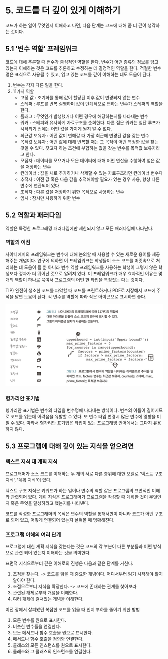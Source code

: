 # 5. 코드를 더 깊이 있게 이해하기
코드가 하는 일이 무엇인지 이해하고 나면, 다음 단계는 코드에 대해 좀 더 깊이 생각하는 것이다.

## 5.1 '변수 역할' 프레임워크
코드에 대해 추론할 때 변수가 중심적인 역할을 한다. 변수가 어떤 종류의 정보를 담고 있는지 이해하는 것은 코드를 추론하고 수정하는 데 결정적인 역할을 한다. 적절한 변수명은 표식으로 사용될 수 있고, 읽고 있는 코드를 깊이 이해하는 데도 도움이 된다.

1. 변수는 각자 다른 일을 한다.
2. 11가지 역할
    * 고정 값 : 초기화를 통해 값이 할당된 이후 값이 변경되지 않는 변수
    * 스테퍼 : 루프를 반복 실행하며 값이 단계적으로 변하는 변수가 스테퍼의 역할을 한다.
    * 플래그 : 무엇인가 발생했거나 어떤 경우에 해당하는지를 나타내는 변수
    * 워커 : 스테퍼와 유사하게 자료구조를 순회한다. 다른 점은 워커는 일단 루프가 시작되기 전에는 어떤 값을 가지게 될지 알 수 없다.
    * 최근값 보유자 : 어떤 값이 변해갈 때 가장 최근에 변경된 값을 갖는 변수
    * 목적값 보유자 : 어떤 값에 대해 반복할 때는 그 목적이 어떤 특정한 값을 찾는 것일 수 있다. 찾고자 하는 조건에 부합하는 값을 갖는 변수를 목적값 보유자라고 한다.
    * 모집자 : 데이터를 모으거나 모은 데이터에 대해 어떤 연산을 수행하여 얻은 값을 저장하는 변수
    * 컨테이너 : 값을 새로 추가하거나 삭제할 수 있는 자료구조라면 컨테이너 변수다
    * 추적자 : 이전 값 혹은 다음 값을 추적해야할 필요가 있는 경우 사용, 항상 다른 변수에 연관되어 있다
    * 조직자 : 다른 값을 저장하기 위한 목적으로 사용하는 변수
    * 임시 : 잠시만 사용하기 위한 변수

## 5.2 역할과 패러다임
역할은 특정한 프로그래밍 패러다임에만 제한되지 않고 모든 패러다임에 나타난다.

### 역할의 이점
사야니에미의 프레임워크는 변수에 대해 논의할 때 사용할 수 있는 새로운 용어를 제공해주는 개념이다. 연구에 의하면 이 프레임워크는 학생들이 소스 코드를 머릿속으로 처리하는 데 도움이 될 뿐 아니라 변수 역할 프레임워크를 사용하는 학생이 그렇지 않은 학생보다 겅과가 더 뛰어난 것으로 알려져 있다. 이 프레임워크가 매우 효과적인 이유는 몇개의 역할이 하나로 묶여서 프로그램의 어떤 한 타입을 특징짓는 다는 것이다.

TIP) 완전히 생소한 코드를 파악할 때 코드를 프린트하거나 PDF로 저장해서 코드에 주석을 달면 도움이 된다. 각 변수를 역할에 따라 작은 아이콘으로 표시하면 좋다.

<img src="img/사야니에미FW.jpeg" width="700px">

### 헝가리안 표기법
헝가리안 표기법은 변수의 타입을 변수명에 나타내는 방식이다. 변수의 이름이 길어지므로 코드를 읽는데 어려움을 유발할 수 있다. 또 변수 타입 변경시 많은 변수에 영향을 미칠 수 있다. 따라서 헝가리안 표기법은 타입이 있는 프로그래밍 언어에서는 그다지 유용하지 않다.

## 5.3 프로그램에 대해 깊이 있는 지식을 얻으려면

### 텍스트 지식 대 계획 지식
프로그래머가 소스 코드를 이해하는 두 개의 서로 다른 층위에 대한 모델로 '텍스트 구조 지식', '계획 지식'이 있다.

텍스트 구조 지식은 키워드가 하는 일이나 변수의 역할 같은 프로그램의 표면적인 이해와 관련되어 있다. 계획 지식은 프로그래머가 프로그램을 작성할 때 계획한 것이 무엇인지 혹은 무엇을 달성하려고 했는지를 나타낸다.

코드를 작성한 프로그래머의 목적은 변수의 역할을 통해서만이 아니라 코드가 어떤 구조로 되어 있고, 어떻게 연결되어 있는지 살펴볼 때 명확해진다.

### 프로그램 이해의 여러 단계
프로그램에 대한 계획 지식을 갖는다는 것은 코드의 각 부분이 다른 부분들과 어떤 방식으로 관련 되어 있는지 이해하는 것을 의미한다.

표면적 지식으로부터 깊은 이해로의 진행은 다음과 같은 단계를 거친다.
1. 초점을 찾는다. -> 코드를 읽을 때 중요한 개념이다. 어디서부터 읽기 시작해야 할지 알아야 한다.
2. 초점으로부터 지식을 확장한다. -> 코드에 존재하는 관계를 찾아보라
3. 관련된 개체로부터 개념을 이해한다.
4. 여러 개체에 걸쳐있는 개념을 이해한다.

이전 장에서 살펴봤던 복잡한 코드를 읽을 때 인지 부하를 줄이기 위한 방법
1. 모든 변수를 원으로 표시한다.
2. 비슷한 변수들을 연결한다.
3. 모든 메서드나 함수 호출을 원으로 표시한다.
4. 메서드나 함수 호출을 정의와 연결한다.
5. 클래스의 모든 인스턴스를 원으로 표시한다.
6. 클래스와 그 클래스의 인스턴스를 연결한다.